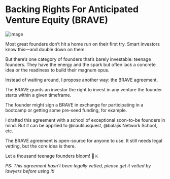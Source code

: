 # Backing Rights For Anticipated Venture Equity (BRAVE)

![image](https://github.com/user-attachments/assets/5d8feabd-6597-4b57-a938-8c5cff50922f)

Most great founders don’t hit a home run on their first try. Smart investors know this—and double down on them.

But there’s one category of founders that’s barely investable: teenage founders.
They have the energy and the spark but often lack a concrete idea or the readiness to build their magnum opus.

Instead of waiting around, I propose another way: the BRAVE agreement.

The BRAVE grants an investor the right to invest in any venture the founder starts within a given timeframe.

The founder might sign a BRAVE in exchange for participating in a bootcamp or getting some pre-seed funding, for example.

I drafted this agreement with a school of exceptional soon-to-be founders in mind. But it can be appllied to @nautilusquest, @balajis Network School, etc.

The BRAVE agreement is open-source for anyone to use. It still needs legal vetting, but the core idea is there.

Let a thousand teenage founders bloom! 🚀⚔️

_PS: This agreement hasn't been legally vetted, please get it vetted by lawyers before using it!_

